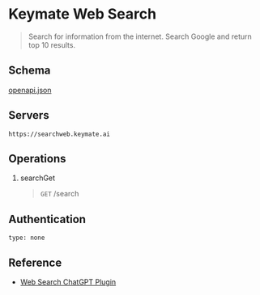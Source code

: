 # Keymate Web Search

> Search for information from the internet. Search Google and return top 10 results.

## Schema

[openapi.json](./openapi.json)

## Servers

`https://searchweb.keymate.ai`

## Operations

1. searchGet
    > `GET` /search

## Authentication

```
type: none
```

## Reference

-   [Web Search ChatGPT Plugin](https://github.com/ReminisApp/websearch-chatgpt-plugin/blob/main/.well-known/openapi.yaml)
